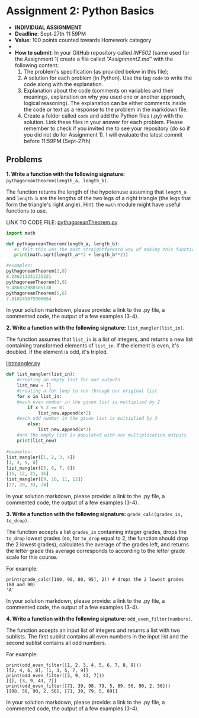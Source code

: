 # Assignment 2: Python Basics

* **INDIVIDUAL ASSIGNMENT**
* **Deadline**: Sept-27th 11:59PM
* **Value**: 100 points counted towards Homework category
* 
* **How to submit**: In your GitHub repository called *INF502* (same used for the Assignment 1) create a file called *"Assignment2.md"* with the following content:
  1. The problem's specification (as provided below in this file);
  2. A solution for each problem (in Python). Use the tag ```code``` to write the code along with the explanation.
  3. Explanation about the code (comments on variables and their meanings, explanation on why you used one or another approach, logical reasoning). The explanation can be either comments inside the code or text as a response to the problem in the markdown file.
  4. Create a folder called `code` and add the Python files (.py) with the solution. Link these files in your answer for each problem.
  Please remember to check if you invited me to see your repository (do so if you did not do for Assignment 1). I will evaluate the latest commit before 11:59PM (Sept-27th)

## Problems

**1. Write a function with the following signature:** `pythagoreanTheorem(length_a, length_b)`.

The function returns the length of the hypotenuse assuming that `length_a` and `length_b` are the lengths of the two legs of a right triangle (the legs that form the triangle's right angle). Hint: the `math` module might have useful functions to use.

LINK TO CODE FILE: [pythagoreanTheorem.py](https://github.com/pgiambuzzi/INF502/blob/main/code/pythagoreanTheorem.py)

```python
import math

def pythagoreanTheorem(length_a, length_b):
   #I felt this was the most straightforward way of making this function, simply printing the result of hypotenuse calculation: c=sqrt(a^2+b^2)
   print(math.sqrt(length_a**2 + length_b**2))

#examples:
pythagoreanTheorem(2,8)
8.246211251235321
pythagoreanTheorem(3,9)
9.486832980505138
pythagoreanTheorem(5,6)
7.810249675906654

```
In your solution markdown, please provide: a link to the .py file, a commented code, the output of a few examples (3-4).

**2. Write a function with the following signature:** `list_mangler(list_in)`.

The function assumes that `list_in` is a list of integers, and returns a new list containing transformed elements of `list_in`. If the element is even, it's doubled. If the element is odd, it's tripled.

[listmangler.py](https://github.com/pgiambuzzi/INF502/blob/main/code/listmangler.py)

```python
def list_mangler(list_in):
    #creating an empty list for our outputs
    list_new = []
    #creating a for loop to run through our original list
    for x in list_in:
    #each even number in the given list is multiplied by 2
        if x % 2 == 0:
            list_new.append(x*2)
    #each odd number in the given list is multiplied by 3
        else:
            list_new.append(x*3)
    #and the empty list is populated with our multiplication outputs
    print(list_new)
    
#examples:
list_mangler([1, 2, 3, 4])
[3, 4, 9, 8]
list_mangler([5, 6, 7, 8])
[15, 12, 21, 16]
list_mangler([9, 10, 11, 12])
[27, 20, 33, 24]
```
In your solution markdown, please provide: a link to the .py file, a commented code, the output of a few examples (3-4).

**3. Write a function with the following signature:** `grade_calc(grades_in, to_drop)`.

The function accepts a list `grades_in` containing integer grades, drops the `to_drop` lowest grades (so, for `to_drop` equal to 2, the function should drop the 2 lowest grades), calculates the average of the grades left, and returns the letter grade this average corresponds to according to the letter grade scale for this course.

For example:

```
print(grade_calc([100, 90, 80, 95], 2)) # drops the 2 lowest grades (80 and 90)
'A'
```
In your solution markdown, please provide: a link to the .py file, a commented code, the output of a few examples (3-4).


**4. Write a function with the following signature:** `odd_even_filter(numbers)`.

The function accepts an input list of integers and returns a list with two sublists. The first sublist contains all even numbers in the input list and the second sublist contains all odd numbers.

For example:
```
print(odd_even_filter([1, 2, 3, 4, 5, 6, 7, 8, 9]))
[[2, 4, 6, 8], [1, 3, 5, 7, 9]]
print(odd_even_filter([3, 9, 43, 7]))
[[], [3, 9, 43, 7]]
print(odd_even_filter([71, 39, 98, 79, 5, 89, 50, 90, 2, 56]))
[[98, 50, 90, 2, 56], [71, 39, 79, 5, 89]]
```
In your solution markdown, please provide: a link to the .py file, a commented code, the output of a few examples (3-4).
